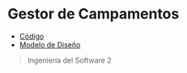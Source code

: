 # **Gestor de Campamentos**
- [Código](https://github.com/Tuuturuturuu/COD_GestorDeCampamentos.git)
- [Modelo de Diseño](https://github.com/Tuuturuturuu/MODEL_GestorDeCampamentos.git)

> Ingeniería del Software 2

